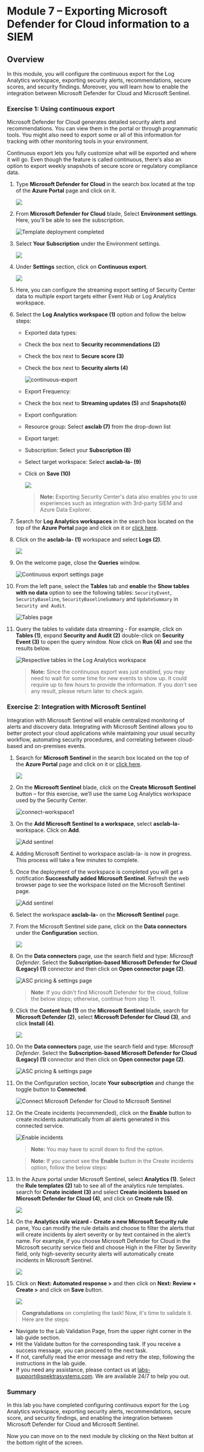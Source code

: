 # Module 7 – Exporting Microsoft Defender for Cloud information to a SIEM

## Overview

In this module, you will configure the continuous export for the Log Analytics workspace, exporting security alerts, recommendations, secure scores, and security findings. Moreover, you will learn how to enable the integration between Microsoft Defender for Cloud and Microsoft Sentinel.

### Exercise 1: Using continuous export

Microsoft Defender for Cloud generates detailed security alerts and recommendations. You can view them in the portal or through programmatic tools. You might also need to export some or all of this information for tracking with other monitoring tools in your environment.

Continuous export lets you fully customize what will be exported and where it will go. Even though the feature is called continuous, there's also an option to export weekly snapshots of secure score or regulatory compliance data.

1. Type **Microsoft Defender for Cloud** in the search box located at the top of the **Azure Portal** page and click on it.

    ![](../Images/lab-all.png)

1. From **Microsoft Defender for Cloud** blade, Select **Environment settings**. Here, you'll be able to see the subscription.

    ![Template deployment completed](../Images/m2e1s3.2.png)
    
1. Select **Your Subscription** under the Environment settings.

    ![](../Images/envset.png)

1. Under **Settings** section, click on **Continuous export**.

    ![](../Images/Sh36.png)

1. Here, you can configure the streaming export setting of Security Center data to multiple export targets either Event Hub or Log Analytics workspace.

1. Select the **Log Analytics workspace (1)** option and follow the below steps:

    - Exported data types:

     - Check the box next to  **Security recommendations (2)**

     - Check the box next to **Secure score (3)**

     - Check the box next to **Security alerts (4)**

         ![continuous-export](../Images/LAW1.png)
     
     - Export Frequency:

     - Check the box next to **Streaming updates (5)** and **Snapshots(6)**

     - Export configuration:

      - Resource group: Select **asclab (7)** from the drop-down list

     - Export target:

      - Subscription: Select your **Subscription (8)**

      - Select target workspace: Select **asclab-la-<inject key="Deployment ID" enableCopy="false" /> (9)**

     -  Click on **Save (10)**

        ![](../Images/LAW2.png)

        > **Note:** Exporting Security Center's data also enables you to use experiences such as integration with 3rd-party SIEM and Azure Data Explorer.

1. Search for **Log Analytics workspaces** in the search box located on the top of the **Azure Portal** page and click on it or [click here](https://portal.azure.com/#blade/HubsExtension/BrowseResource/resourceType/Microsoft.OperationalInsights%2Fworkspaces).

1. Click on the **asclab-la-<inject key="Deployment ID" enableCopy="false" /> (1)** workspace and select **Logs (2)**.

    ![](../Images/Sh37.png) 

1. On the welcome page, close the **Queries** window.

    ![Continuous export settings page](https://github.com/CloudLabsAI-Azure/AIW-Security-Immersion/blob/main/Labs/Images/log-analytic-started2.png?raw=true)

1. From the left pane, select the **Tables** tab and **enable** the **Show tables with no data** option to see the following tables: `SecurityEvent`, `SecurityBaseline`, `SecurityBaselineSummary` and  `UpdateSummary` in `Security and Audit`.

    ![Tables page](https://github.com/CloudLabsAI-Azure/AIW-Security-Immersion/blob/main/Labs/Images/showtables.png?raw=true)

1. Query the tables to validate data streaming - For example, click on **Tables (1)**, expand **Security and Audit (2)** double-click on **Security Event (3)** to open the query window. Now click on **Run (4)** and see the results below.

    ![Respective tables in the Log Analytics workspace](https://github.com/CloudLabsAI-Azure/AIW-Security-Immersion/blob/main/Labs/Images/Log-editor-tables.png?raw=true)
  
   > **Note:** Since the continuous export was just enabled, you may need to wait for some time for new events to show up. It could require up to few hours to provide the information. If you don't see any result, please return later to check again.

### Exercise 2: Integration with Microsoft Sentinel

Integration with Microsoft Sentinel will enable centralized monitoring of alerts and discovery data. Integrating with Microsoft Sentinel allows you to better protect your cloud applications while maintaining your usual security workflow, automating security procedures, and correlating between cloud-based and on-premises events.

1. Search for **Microsoft Sentinel** in the search box located on the top of the **Azure Portal** page and click on it or [click here](https://portal.azure.com/#blade/Microsoft_Azure_Security_Insights/WorkspaceSelectorBlade).

    ![](../Images/m7e2s1.png)

2. On the **Microsoft Sentinel** blade, click on the **Create Microsoft Sentinel** button – for this exercise, we’ll use the same Log Analytics workspace used by the Security Center.
 
    ![connect-workspace1](../Images/M7-Ex2-2.png)

3. On the **Add Microsoft Sentinel to a workspace**, select **asclab-la-<inject key="Deployment ID" enableCopy="false" />** workspace. Click on **Add**.

    ![Add sentinel](../Images/sentineladd.png)

4. Adding Microsoft Sentinel to workspace asclab-la-<inject key="Deployment ID" enableCopy="false" /> is now in progress. This process will take a few minutes to complete. 

5. Once the deployment of the workspace is completed you will get a notification **Successfully added Microsoft Sentinel**. Refresh the web browser page to see the workspace listed on the Microsoft Sentinel page.

   ![Add sentinel](../Images/sentinelws.png)

6. Select the workspace **asclab-la-<inject key="Deployment ID" enableCopy="false" />** on the **Microsoft Sentinel** page. 

7. From the Microsoft Sentinel side pane, click on the **Data connectors** under the **Configuration** section.

    ![](../Images/microsoft-senitinel-latest.png)
    

8. On the **Data connectors** page, use the search field and type: *Microsoft Defender*. Select the **Subscription-based Microsoft Defender for Cloud (Legacy) (1)** connector and then click on **Open connector page (2)**.

    ![ASC pricing & settings page](../Images/Sh38.png)
   
   >**Note**: If you didn't find Microsoft Defender for the cloud, follow the below steps; otherwise, continue from step 11.

10. Click the **Content hub (1)** on the **Microsoft Sentinel** blade, search for **Microsoft Defender (2)**, select **Microsoft Defender for Cloud (3)**, and click **Install (4)**.

    ![](../Images/Sh5.png)

11. On the **Data connectors** page, use the search field and type: *Microsoft Defender*. Select the **Subscription-based Microsoft Defender for Cloud (Legacy) (1)** connector and then click on **Open connector page (2)**.

    ![ASC pricing & settings page](../Images/Sh38.png)

12. On the Configuration section, locate **Your subscription** and change the toggle button to **Connected**.

    ![Connect Microsoft Defender for Cloud to Microsoft Sentinel](../Images/connected.png)

13. On the Create incidents (recommended), click on the **Enable** button to create incidents automatically from all alerts generated in this connected service.

     ![Enable incidents](../Images/asc-sentinel-enable-incidents.png)
 
    > **Note:** You may have to scroll down to find the option.
    
    > **Note:** If you cannot see the **Enable** button in the Create incidents option, follow the below steps:
    
14. In the Azure portal under Microsoft Sentinel, select **Analytics (1)**. Select the **Rule templates (2)** tab to see all of the analytics rule templates. search for **Create incident (3)** and select **Create incidents based on Microsoft Defender for Cloud (4)**, and click on **Create rule (5)**.

    ![](../Images/Sh7.png)

15. On the **Analytics rule wizard - Create a new Microsoft Security rule** pane, You can modify the rule details and choose to filter the alerts that will create incidents by alert severity or by text contained in the alert’s name. For example, if you choose Microsoft Defender for Cloud in the Microsoft security service field and choose High in the Filter by Severity field, only high-severity security alerts will automatically create incidents in Microsoft Sentinel.

    ![](../Images/Sh8.png)

16. Click on **Next: Automated response >** and then click on **Next: Review + Create >** and click on **Save** button.

    ![](../Images/Sh9.png)

> **Congratulations** on completing the task! Now, it's time to validate it. Here are the steps:
 
- Navigate to the Lab Validation Page, from the upper right corner in the lab guide section.
- Hit the Validate button for the corresponding task. If you receive a success message, you can proceed to the next task. 
- If not, carefully read the error message and retry the step, following the instructions in the lab guide.
- If you need any assistance, please contact us at labs-support@spektrasystems.com. We are available 24/7 to help you out.
    <validation step ="9b3b38db-6d01-4df2-a6f9-ef467daa294b" />
### Summary

In this lab you have completed configuring continuous export for the Log Analytics workspace, exporting security alerts, recommendations, secure score, and security findings, and enabling the integration between Microsoft Defender for Cloud and Microsoft Sentinel.

Now you can move on to the next module by clicking on the Next button at the bottom right of the screen.
